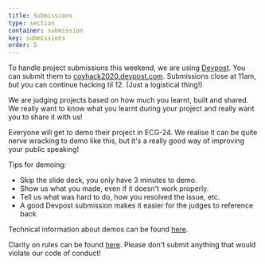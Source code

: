```yaml
---
title: Submissions
type: section
container: submission
key: submissions
order: 5
---
```

To handle project submissions this weekend, we are using [Devpost](https://covhack2020.devpost.com/). You can submit them to [covhack2020.devpost.com](https://covhack2020.devpost.com/). Submissions close at 11am, but you can continue hacking til 12. (Just a logistical thing!)

We are judging projects based on how much you learnt, built and shared. We really want to know what you learnt during your project and really want you to share it with us!

Everyone will get to demo their project in ECG-24. We realise it can be quite nerve wracking to demo like this, but it's a really good way of improving your public speaking!

Tips for demoing:

* Skip the slide deck, you only have 3 minutes to demo.
* Show us what you made, even if it doesn't work properly.
* Tell us what was hard to do, how you resolved the issue, etc.
* A good Devpost submission makes it easier for the judges to reference back

Technical information about demos can be found [here](https://will-russell.com/covhack2020).

Clarity on rules can be found [here](https://github.com/MLH/mlh-hackathon-rules/blob/master/Rules.md). Please don't submit anything that would violate our code of conduct!
